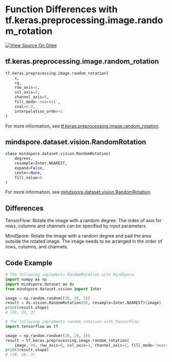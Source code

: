 # Function Differences with tf.keras.preprocessing.image.random_rotation

[![View Source On Gitee](https://mindspore-website.obs.cn-north-4.myhuaweicloud.com/website-images/r2.0/resource/_static/logo_source_en.png)](https://gitee.com/mindspore/docs/blob/r2.0/docs/mindspore/source_en/note/api_mapping/tensorflow_diff/random_rotation.md)

## tf.keras.preprocessing.image.random_rotation

```python
tf.keras.preprocessing.image.random_rotation(
    x,
    rg,
    row_axis=1,
    col_axis=2,
    channel_axis=0,
    fill_mode='nearest',
    cval=0.0,
    interpolation_order=1
)
```

For more information, see [tf.keras.preprocessing.image.random_rotation](https://www.tensorflow.org/versions/r1.15/api_docs/python/tf/keras/preprocessing/image/random_rotation).

## mindspore.dataset.vision.RandomRotation

```python
class mindspore.dataset.vision.RandomRotation(
    degrees,
    resample=Inter.NEAREST,
    expand=False,
    center=None,
    fill_value=0
)
```

For more information, see [mindspore.dataset.vision.RandomRotation](https://mindspore.cn/docs/en/r2.0/api_python/dataset_vision/mindspore.dataset.vision.RandomRotation.html#mindspore.dataset.vision.RandomRotation).

## Differences

TensorFlow: Rotate the image with a random degree. The index of axis for rows, columns and channels can be specified by input parameters.

MindSpore: Rotate the image with a random degree and pad the area outside the rotated image. The image needs to be arranged in the order of rows, columns, and channels.

## Code Example

```python
# The following implements RandomRotation with MindSpore.
import numpy as np
import mindspore.dataset as ds
from mindspore.dataset.vision import Inter

image = np.random.random((28, 28, 3))
result = ds.vision.RandomRotation(90, resample=Inter.NEAREST)(image)
print(result.shape)
# (28, 28, 3)

# The following implements random_rotation with TensorFlow.
import tensorflow as tf

image = np.random.random((28, 28, 3))
result = tf.keras.preprocessing.image.random_rotation(
    image, 90, row_axis=0, col_axis=1, channel_axis=2, fill_mode='nearest')
print(result.shape)
# (28, 28, 3)
```
